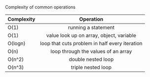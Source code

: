 Complexity of common operations

| Complexity |                   Operation                    |
| ---------- | :--------------------------------------------: |
| O(1)       |              running a statement               |
| O(1)       |    value look up on array, object, variable    |
| O(logn)    | loop that cuts problem in half every iteration |
| O(n)       |      loop through the values of an array       |
| O(n^2)     |               double nested loop               |
| O(n^3)     |               triple nested loop               |
